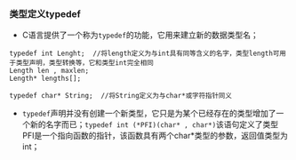 ### 类型定义typedef
+ C语言提供了一个称为`typedef`的功能，它用来建立新的数据类型名；
```
typedef int Lenght;  //将length定义为与int具有同等含义的名字，类型length可用于类型声明，类型转换等，它和类型int完全相同
Length len , maxlen;
Length* lengths[];

typedef char* String;  //将String定义为与char*或字符指针同义
```
+ `typedef`声明并没有创建一个新类型，它只是为某个已经存在的类型增加了一个新的名字而已；`typedef int (*PFI)(char* , char*)`该语句定义了类型PFI是一个指向函数的指针，该函数具有两个char*类型的参数，返回值类型为int；
